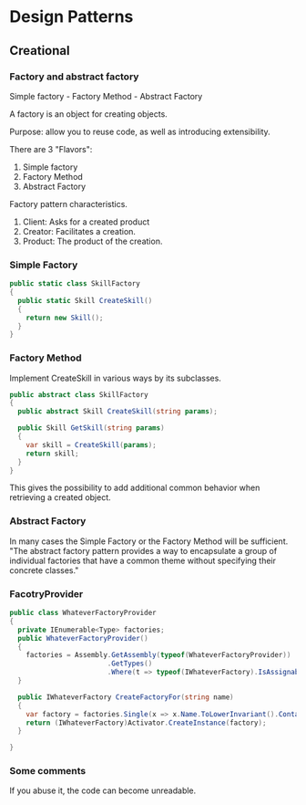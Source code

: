 # Design Patterns

## Creational

### Factory and abstract factory

Simple factory - Factory Method - Abstract Factory


A factory is an object for creating objects.

Purpose: allow you to reuse code, as well as introducing extensibility.

There are 3 "Flavors":
  1. Simple factory
  2. Factory Method
  3. Abstract Factory


Factory pattern characteristics.

  1. Client: Asks for a created product
  2. Creator: Facilitates a creation.
  3. Product: The product of the creation.


### Simple Factory
```cs
public static class SkillFactory
{
  public static Skill CreateSkill()
  {
    return new Skill();
  }
}
```

### Factory Method
Implement CreateSkill in various ways by its subclasses.

```cs
public abstract class SkillFactory
{
  public abstract Skill CreateSkill(string params);

  public Skill GetSkill(string params)
  {
    var skill = CreateSkill(params);
    return skill;
  }
}
```

This gives the possibility to add additional common behavior when retrieving a created object.


### Abstract Factory

In many cases the Simple Factory or the Factory Method will be sufficient.
"The abstract factory pattern provides a way to encapsulate a group of individual factories that have a common theme without specifying their concrete classes."




### FacotryProvider

```cs
public class WhateverFactoryProvider
{
  private IEnumerable<Type> factories;
  public WhateverFactoryProvider()
  {
    factories = Assembly.GetAssembly(typeof(WhateverFactoryProvider))
                        .GetTypes()
                        .Where(t => typeof(IWhateverFactory).IsAssignableFrom(t));
  }

  public IWhateverFactory CreateFactoryFor(string name)
  {
    var factory = factories.Single(x => x.Name.ToLowerInvariant().Contains(name.ToLowerInvariant()));
    return (IWhateverFactory)Activator.CreateInstance(factory);
  }

}
```

### Some comments

If you abuse it, the code can become unreadable.
